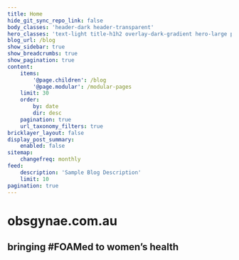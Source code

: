 ```yaml
---
title: Home
hide_git_sync_repo_link: false
body_classes: 'header-dark header-transparent'
hero_classes: 'text-light title-h1h2 overlay-dark-gradient hero-large parallax'
blog_url: /blog
show_sidebar: true
show_breadcrumbs: true
show_pagination: true
content:
    items:
        '@page.children': /blog
        '@page.modular': /modular-pages
    limit: 30
    order:
        by: date
        dir: desc
    pagination: true
    url_taxonomy_filters: true
bricklayer_layout: false
display_post_summary:
    enabled: false
sitemap:
    changefreq: monthly
feed:
    description: 'Sample Blog Description'
    limit: 10
pagination: true
---
```


#  **obsgynae**.com.au
##  bringing #FOAMed to women’s health
